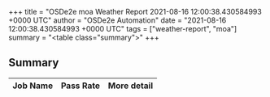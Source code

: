 +++
title = "OSDe2e moa Weather Report 2021-08-16 12:00:38.430584993 +0000 UTC"
author = "OSDe2e Automation"
date = "2021-08-16 12:00:38.430584993 +0000 UTC"
tags = ["weather-report", "moa"]
summary = "<table class=\"summary\"></table>"
+++
## Summary

| Job Name | Pass Rate | More detail |
|----------|-----------|-------------|





